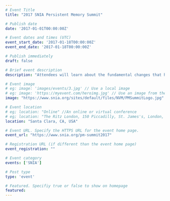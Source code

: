 ```yaml
---
# Event Title
title: "2017 SNIA Persistent Memory Summit"

# Publish date
date: '2017-01-01T00:00:00Z'

# Event dates and times (UTC)
event_start_date: '2017-01-18T00:00:00Z'
event_end_date: '2017-01-18T00:00:00Z'

# Publish immediately
draft: false

# Brief event description
description: "Attendees will learn about the fundamental changes that have been brought about by persistent memory and how companies can apply this technology."

# Event image
# eg: image: 'images/events/3.jpg' // Use a local image
# eg: image: 'https://myevent.com/heroimg.jpg' // Use an image from the event website
image: "https://www.snia.org/sites/default/files/NVM/PMSummitLogo.jpg"

# Event location
# eg; location: "Online" //An online or virtual conference
# eg; location: "The Ritz London, 150 Piccadilly, St. James's, London, W1J 9BR, UK" // A physical address
location: "Santa Clara, CA, USA"

# Event URL. Specify the HTTPS URL for the event home page.
event_url: "https://www.snia.org/pm-summit2017"

# Registration URL (if different than the event home page)
event_registration: ""

# Event category
events: ['SNIA']

# Post type
type: 'event'

# Featured. Specifiy true or false to show on homepage
featured: 
---
```

